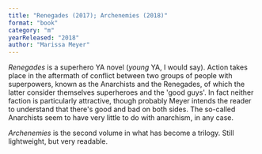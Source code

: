 ```yaml
---
title: "Renegades (2017); Archenemies (2018)"
format: "book"
category: "m"
yearReleased: "2018"
author: "Marissa Meyer"
---
```

_Renegades_ is a superhero YA novel (_young_ YA, I would say). Action takes place in the aftermath of conflict between two groups of people with superpowers, known as the Anarchists and the Renegades, of which the latter consider themselves superheroes and the 'good guys'. In fact neither faction is particularly attractive, though probably Meyer intends the reader to understand that there's good and bad on both sides. The so-called Anarchists seem to have very little to do with anarchism, in any case.

_Archenemies_ is the second volume in what has become a trilogy. Still lightweight, but very readable.

